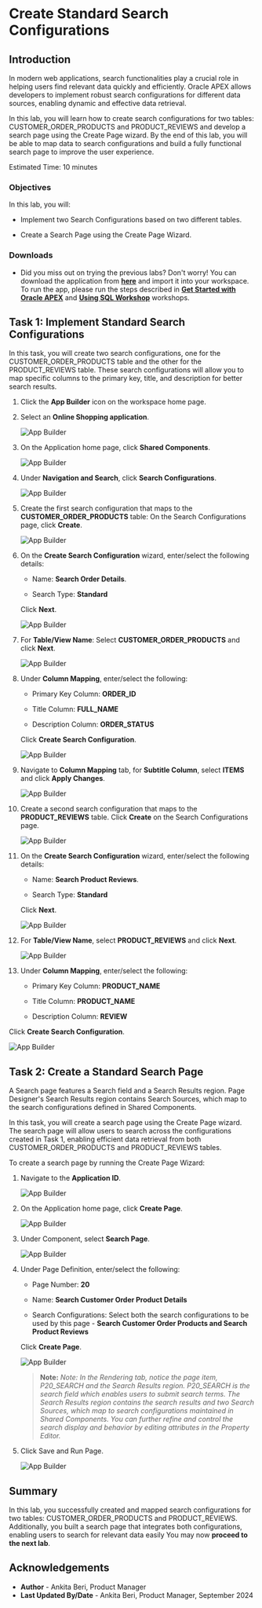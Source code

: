 # Create Standard Search Configurations

## Introduction

In modern web applications, search functionalities play a crucial role in helping users find relevant data quickly and efficiently. Oracle APEX allows developers to implement robust search configurations for different data sources, enabling dynamic and effective data retrieval.

In this lab, you will learn how to create search configurations for two tables: CUSTOMER\_ORDER\_PRODUCTS and PRODUCT\_REVIEWS and develop a search page using the Create Page wizard. By the end of this lab, you will be able to map data to search configurations and build a fully functional search page to improve the user experience.

Estimated Time: 10 minutes

### Objectives

In this lab, you will:

- Implement two Search Configurations based on two different tables.

- Create a Search Page using the Create Page Wizard.

### Downloads

- Did you miss out on trying the previous labs? Don't worry! You can download the application from **[here](files/online-shopping-cart-8.sql)** and import it into your workspace. To run the app, please run the steps described in **[Get Started with Oracle APEX](https://livelabs.oracle.com/pls/apex/r/dbpm/livelabs/run-workshop?p210_wid=3509)** and **[Using SQL Workshop](https://livelabs.oracle.com/pls/apex/r/dbpm/livelabs/run-workshop?p210_wid=3524)** workshops.

## Task 1: Implement Standard Search Configurations

In this task, you will create two search configurations, one for the CUSTOMER\_ORDER\_PRODUCTS table and the other for the PRODUCT\_REVIEWS table. These search configurations will allow you to map specific columns to the primary key, title, and description for better search results.

1. Click the **App Builder** icon on the workspace home page.

2. Select an **Online Shopping application**.

    ![App Builder](images/click-online-shopping.png " ")

3. On the Application home page, click **Shared Components**.

    ![App Builder](images/sc-shared-comps.png " ")

4. Under **Navigation and Search**, click **Search Configurations**.

    ![App Builder](images/search-configurations.png " ")

5. Create the first search configuration that maps to the **CUSTOMER\_ORDER\_PRODUCTS** table: On the Search Configurations page, click **Create**.

    ![App Builder](images/create-search-configurations.png " ")

6. On the **Create Search Configuration** wizard, enter/select the following details:

    - Name: **Search Order Details**.

    - Search Type: **Standard**

     Click **Next**.

   ![App Builder](images/search-conf1.png " ")

7. For **Table/View Name**: Select **CUSTOMER\_ORDER\_PRODUCTS** and click **Next**.

   ![App Builder](images/search-conf2.png " ")

8. Under **Column Mapping**, enter/select the following:

     - Primary Key Column: **ORDER\_ID**

     - Title Column: **FULL\_NAME**

     - Description Column: **ORDER\_STATUS**

    Click **Create Search Configuration**.

    ![App Builder](images/search-conf3.png " ")

9. Navigate to **Column Mapping** tab, for **Subtitle Column**, select **ITEMS** and click **Apply Changes**.

   ![App Builder](images/column-mapping.png " ")

10. Create a second search configuration that maps to the **PRODUCT_REVIEWS** table. Click **Create** on the Search Configurations page.

    ![App Builder](images/create-column-mapping.png " ")

11. On the **Create Search Configuration** wizard, enter/select the following details:

     - Name: **Search Product Reviews**.

     - Search Type: **Standard**

    Click **Next**.

    ![App Builder](images/2-search-conf1.png " ")

12. For **Table/View Name**, select **PRODUCT_REVIEWS** and click **Next**.

    ![App Builder](images/2-search-conf2.png " ")

13. Under **Column Mapping**, enter/select the following:

     - Primary Key Column: **PRODUCT\_NAME**

     - Title Column: **PRODUCT\_NAME**

     - Description Column: **REVIEW**

   Click **Create Search Configuration**.

   ![App Builder](images/2-search-conf3.png " ")

## Task 2: Create a Standard Search Page

A Search page features a Search field and a Search Results region. Page Designer's Search Results region contains Search Sources, which map to the search configurations defined in Shared Components.

In this task, you will create a search page using the Create Page wizard. The search page will allow users to search across the configurations created in Task 1, enabling efficient data retrieval from both CUSTOMER\_ORDER\_PRODUCTS and PRODUCT\_REVIEWS tables.

To create a search page by running the Create Page Wizard:

1. Navigate to the **Application ID**.

    ![App Builder](images/app-id-sc.png " ")

2. On the Application home page, click **Create Page**.

    ![App Builder](images/create-page-sc.png " ")

3. Under Component, select **Search Page**.

    ![App Builder](images/select-search-page.png " ")

4. Under Page Definition, enter/select the following:

     - Page Number: **20**

     - Name: **Search Customer Order Product Details**

     - Search Configurations: Select both the search configurations to be used by this page - **Search Customer Order Products and Search Product Reviews**

    Click **Create Page**.

    ![App Builder](images/select-seach-conf.png " ")

    > **Note:** _Note: In the Rendering tab, notice the page item, P20\_SEARCH and the Search Results region. P20\_SEARCH is the search field which enables users to submit search terms. The Search Results region contains the search results and two Search Sources, which map to search configurations maintained in Shared Components. You can further refine and control the search display and behavior by editing attributes in the Property Editor._

5. Click Save and Run Page.

    ![App Builder](images/sc-search.png " ")

## Summary

In this lab, you successfully created and mapped search configurations for two tables: CUSTOMER\_ORDER\_PRODUCTS and PRODUCT\_REVIEWS. Additionally, you built a search page that integrates both configurations, enabling users to search for relevant data easily You may now **proceed to the next lab**.

## Acknowledgements

- **Author** - Ankita Beri, Product Manager
- **Last Updated By/Date** - Ankita Beri, Product Manager, September 2024
